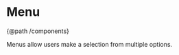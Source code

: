 # Menu
{@path /components}

Menus allow users make a selection from multiple options.

<demo-view path="docs/components/menu-demo/menu-demo-01">
  <aui-menu-demo-01></aui-menu-demo-01>
</demo-view>
